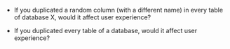 - If you duplicated a random column (with a different name) in every table of database X, would it affect user experience?
  
- If you duplicated every table of a database, would it affect user experience?